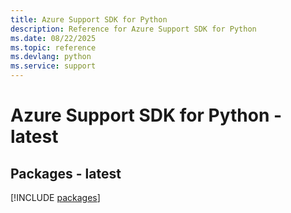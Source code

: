 ```yaml
---
title: Azure Support SDK for Python
description: Reference for Azure Support SDK for Python
ms.date: 08/22/2025
ms.topic: reference
ms.devlang: python
ms.service: support
---
```

# Azure Support SDK for Python - latest
## Packages - latest
[!INCLUDE [packages](support-index.md)]